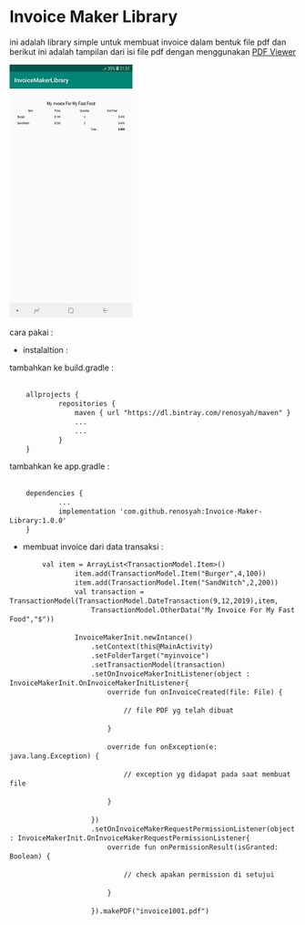 # Invoice Maker Library

ini adalah library simple untuk membuat invoice dalam bentuk file pdf
dan berikut ini adalah tampilan dari isi file pdf dengan menggunakan [PDF Viewer]()

![GitHub Logo](/image/image_1.jpg)


cara pakai : 

* instalaltion : 

tambahkan ke build.gradle :
```

	allprojects {
    		repositories {
        		maven { url "https://dl.bintray.com/renosyah/maven" }
        		...
       			...
    		}
	}

```


tambahkan ke app.gradle :
```

	dependencies {
    		...	
    		implementation 'com.github.renosyah:Invoice-Maker-Library:1.0.0'
	}

```


* membuat invoice dari data transaksi : 

```
		val item = ArrayList<TransactionModel.Item>()
                item.add(TransactionModel.Item("Burger",4,100))
                item.add(TransactionModel.Item("SandWitch",2,200))
                val transaction = TransactionModel(TransactionModel.DateTransaction(9,12,2019),item,
                    TransactionModel.OtherData("My Invoice For My Fast Food","$"))

                InvoiceMakerInit.newIntance()
                    .setContext(this@MainActivity)
                    .setFolderTarget("myinvoice")
                    .setTransactionModel(transaction)
                    .setOnInvoiceMakerInitListener(object : InvoiceMakerInit.OnInvoiceMakerInitListener{
                        override fun onInvoiceCreated(file: File) {
                            
                            // file PDF yg telah dibuat
                            
                        }

                        override fun onException(e: java.lang.Exception) {
                            
                            // exception yg didapat pada saat membuat file     
                        
                        }

                    })
                    .setOnInvoiceMakerRequestPermissionListener(object : InvoiceMakerInit.OnInvoiceMakerRequestPermissionListener{
                        override fun onPermissionResult(isGranted: Boolean) {
                            
                            // check apakan permission di setujui
                            
                        }

                    }).makePDF("invoice1001.pdf")


```



